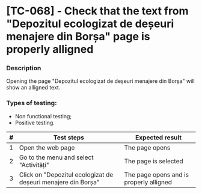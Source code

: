 # **[TC-068] - Check that the text from "Depozitul ecologizat de deșeuri menajere din Borșa" page is properly alligned**

### **Description**

Opening the page "Depozitul ecologizat de deșeuri menajere din Borșa" will show an alligned text.

### **Types of testing:**

- Non functional testing;
- Positive testing.

| #   | **Test steps**                                                | **Expected result**                     |
| --- | ------------------------------------------------------------- | --------------------------------------- |
| 1   | Open the web page                                             | The page opens                          |
| 2   | Go to the menu and select "Activități"                        | The page is selected                    |
| 3   | Click on "Depozitul ecologizat de deșeuri menajere din Borșa" | The page opens and is properly alligned |
